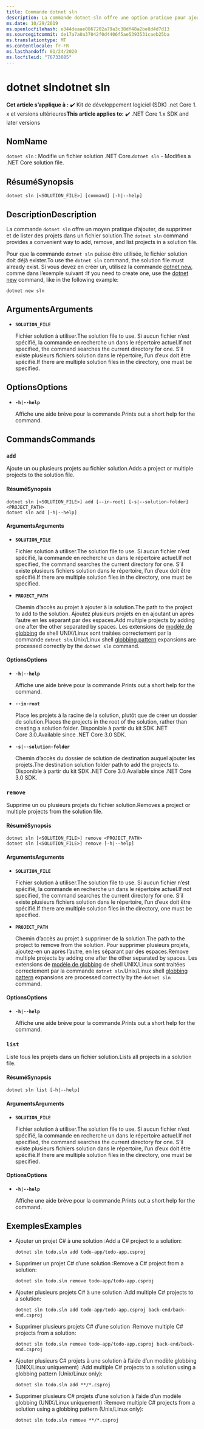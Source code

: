 ```yaml
---
title: Commande dotnet sln
description: La commande dotnet-sln offre une option pratique pour ajouter, supprimer et répertorier des projets dans un fichier solution.
ms.date: 10/29/2019
ms.openlocfilehash: e344deaae0867202a79a3c38df48a2be8d4d7d13
ms.sourcegitcommit: de17a7a0a37042f0d4406f5ae5393531caeb25ba
ms.translationtype: MT
ms.contentlocale: fr-FR
ms.lasthandoff: 01/24/2020
ms.locfileid: "76733085"
---
```

# <a name="dotnet-sln"></a><span data-ttu-id="acfc5-103">dotnet sln</span><span class="sxs-lookup"><span data-stu-id="acfc5-103">dotnet sln</span></span>

<span data-ttu-id="acfc5-104">**Cet article s’applique à :** ✔️ Kit de développement logiciel (SDK) .net Core 1. x et versions ultérieures</span><span class="sxs-lookup"><span data-stu-id="acfc5-104">**This article applies to:** ✔️ .NET Core 1.x SDK and later versions</span></span>

<!-- todo: uncomment when all CLI commands are reviewed
[!INCLUDE [topic-appliesto-net-core-all](../../../includes/topic-appliesto-net-core-all.md)]
-->

## <a name="name"></a><span data-ttu-id="acfc5-105">Nom</span><span class="sxs-lookup"><span data-stu-id="acfc5-105">Name</span></span>

<span data-ttu-id="acfc5-106">`dotnet sln` : Modifie un fichier solution .NET Core.</span><span class="sxs-lookup"><span data-stu-id="acfc5-106">`dotnet sln` - Modifies a .NET Core solution file.</span></span>

## <a name="synopsis"></a><span data-ttu-id="acfc5-107">Résumé</span><span class="sxs-lookup"><span data-stu-id="acfc5-107">Synopsis</span></span>

```dotnetcli
dotnet sln [<SOLUTION_FILE>] [command] [-h|--help]
```

## <a name="description"></a><span data-ttu-id="acfc5-108">Description</span><span class="sxs-lookup"><span data-stu-id="acfc5-108">Description</span></span>

<span data-ttu-id="acfc5-109">La commande `dotnet sln` offre un moyen pratique d’ajouter, de supprimer et de lister des projets dans un fichier solution.</span><span class="sxs-lookup"><span data-stu-id="acfc5-109">The `dotnet sln` command provides a convenient way to add, remove, and list projects in a solution file.</span></span>

<span data-ttu-id="acfc5-110">Pour que la commande `dotnet sln` puisse être utilisée, le fichier solution doit déjà exister.</span><span class="sxs-lookup"><span data-stu-id="acfc5-110">To use the `dotnet sln` command, the solution file must already exist.</span></span> <span data-ttu-id="acfc5-111">Si vous devez en créer un, utilisez la commande [dotnet new](dotnet-new.md), comme dans l’exemple suivant :</span><span class="sxs-lookup"><span data-stu-id="acfc5-111">If you need to create one, use the [dotnet new](dotnet-new.md) command, like in the following example:</span></span>

```dotnetcli
dotnet new sln
```

## <a name="arguments"></a><span data-ttu-id="acfc5-112">Arguments</span><span class="sxs-lookup"><span data-stu-id="acfc5-112">Arguments</span></span>

- **`SOLUTION_FILE`**

  <span data-ttu-id="acfc5-113">Fichier solution à utiliser.</span><span class="sxs-lookup"><span data-stu-id="acfc5-113">The solution file to use.</span></span> <span data-ttu-id="acfc5-114">Si aucun fichier n’est spécifié, la commande en recherche un dans le répertoire actuel.</span><span class="sxs-lookup"><span data-stu-id="acfc5-114">If not specified, the command searches the current directory for one.</span></span> <span data-ttu-id="acfc5-115">S’il existe plusieurs fichiers solution dans le répertoire, l’un d’eux doit être spécifié.</span><span class="sxs-lookup"><span data-stu-id="acfc5-115">If there are multiple solution files in the directory, one must be specified.</span></span>

## <a name="options"></a><span data-ttu-id="acfc5-116">Options</span><span class="sxs-lookup"><span data-stu-id="acfc5-116">Options</span></span>

- **`-h|--help`**

  <span data-ttu-id="acfc5-117">Affiche une aide brève pour la commande.</span><span class="sxs-lookup"><span data-stu-id="acfc5-117">Prints out a short help for the command.</span></span>

## <a name="commands"></a><span data-ttu-id="acfc5-118">Commands</span><span class="sxs-lookup"><span data-stu-id="acfc5-118">Commands</span></span>

### `add`

<span data-ttu-id="acfc5-119">Ajoute un ou plusieurs projets au fichier solution.</span><span class="sxs-lookup"><span data-stu-id="acfc5-119">Adds a project or multiple projects to the solution file.</span></span>

#### <a name="synopsis"></a><span data-ttu-id="acfc5-120">Résumé</span><span class="sxs-lookup"><span data-stu-id="acfc5-120">Synopsis</span></span>

```dotnetcli
dotnet sln [<SOLUTION_FILE>] add [--in-root] [-s|--solution-folder] <PROJECT_PATH>
dotnet sln add [-h|--help]
```

#### <a name="arguments"></a><span data-ttu-id="acfc5-121">Arguments</span><span class="sxs-lookup"><span data-stu-id="acfc5-121">Arguments</span></span>

- **`SOLUTION_FILE`**

  <span data-ttu-id="acfc5-122">Fichier solution à utiliser.</span><span class="sxs-lookup"><span data-stu-id="acfc5-122">The solution file to use.</span></span> <span data-ttu-id="acfc5-123">Si aucun fichier n’est spécifié, la commande en recherche un dans le répertoire actuel.</span><span class="sxs-lookup"><span data-stu-id="acfc5-123">If not specified, the command searches the current directory for one.</span></span> <span data-ttu-id="acfc5-124">S’il existe plusieurs fichiers solution dans le répertoire, l’un d’eux doit être spécifié.</span><span class="sxs-lookup"><span data-stu-id="acfc5-124">If there are multiple solution files in the directory, one must be specified.</span></span>

- **`PROJECT_PATH`**

  <span data-ttu-id="acfc5-125">Chemin d’accès au projet à ajouter à la solution.</span><span class="sxs-lookup"><span data-stu-id="acfc5-125">The path to the project to add to the solution.</span></span> <span data-ttu-id="acfc5-126">Ajoutez plusieurs projets en en ajoutant un après l’autre en les séparant par des espaces.</span><span class="sxs-lookup"><span data-stu-id="acfc5-126">Add multiple projects by adding one after the other separated by spaces.</span></span> <span data-ttu-id="acfc5-127">Les extensions de [modèle de globbing](https://en.wikipedia.org/wiki/Glob_(programming)) de shell UNIX/Linux sont traitées correctement par la commande `dotnet sln`.</span><span class="sxs-lookup"><span data-stu-id="acfc5-127">Unix/Linux shell [globbing pattern](https://en.wikipedia.org/wiki/Glob_(programming)) expansions are processed correctly by the `dotnet sln` command.</span></span>

#### <a name="options"></a><span data-ttu-id="acfc5-128">Options</span><span class="sxs-lookup"><span data-stu-id="acfc5-128">Options</span></span>

- **`-h|--help`**

  <span data-ttu-id="acfc5-129">Affiche une aide brève pour la commande.</span><span class="sxs-lookup"><span data-stu-id="acfc5-129">Prints out a short help for the command.</span></span>

- **`--in-root`**

  <span data-ttu-id="acfc5-130">Place les projets à la racine de la solution, plutôt que de créer un dossier de solution.</span><span class="sxs-lookup"><span data-stu-id="acfc5-130">Places the projects in the root of the solution, rather than creating a solution folder.</span></span> <span data-ttu-id="acfc5-131">Disponible à partir du kit SDK .NET Core 3.0.</span><span class="sxs-lookup"><span data-stu-id="acfc5-131">Available since .NET Core 3.0 SDK.</span></span>

- **`-s|--solution-folder`**

  <span data-ttu-id="acfc5-132">Chemin d’accès du dossier de solution de destination auquel ajouter les projets.</span><span class="sxs-lookup"><span data-stu-id="acfc5-132">The destination solution folder path to add the projects to.</span></span> <span data-ttu-id="acfc5-133">Disponible à partir du kit SDK .NET Core 3.0.</span><span class="sxs-lookup"><span data-stu-id="acfc5-133">Available since .NET Core 3.0 SDK.</span></span>

### `remove`

<span data-ttu-id="acfc5-134">Supprime un ou plusieurs projets du fichier solution.</span><span class="sxs-lookup"><span data-stu-id="acfc5-134">Removes a project or multiple projects from the solution file.</span></span>

#### <a name="synopsis"></a><span data-ttu-id="acfc5-135">Résumé</span><span class="sxs-lookup"><span data-stu-id="acfc5-135">Synopsis</span></span>

```dotnetcli
dotnet sln [<SOLUTION_FILE>] remove <PROJECT_PATH>
dotnet sln [<SOLUTION_FILE>] remove [-h|--help]
```

#### <a name="arguments"></a><span data-ttu-id="acfc5-136">Arguments</span><span class="sxs-lookup"><span data-stu-id="acfc5-136">Arguments</span></span>

- **`SOLUTION_FILE`**

  <span data-ttu-id="acfc5-137">Fichier solution à utiliser.</span><span class="sxs-lookup"><span data-stu-id="acfc5-137">The solution file to use.</span></span> <span data-ttu-id="acfc5-138">Si aucun fichier n’est spécifié, la commande en recherche un dans le répertoire actuel.</span><span class="sxs-lookup"><span data-stu-id="acfc5-138">If not specified, the command searches the current directory for one.</span></span> <span data-ttu-id="acfc5-139">S’il existe plusieurs fichiers solution dans le répertoire, l’un d’eux doit être spécifié.</span><span class="sxs-lookup"><span data-stu-id="acfc5-139">If there are multiple solution files in the directory, one must be specified.</span></span>

- **`PROJECT_PATH`**

  <span data-ttu-id="acfc5-140">Chemin d’accès au projet à supprimer de la solution.</span><span class="sxs-lookup"><span data-stu-id="acfc5-140">The path to the project to remove from the solution.</span></span> <span data-ttu-id="acfc5-141">Pour supprimer plusieurs projets, ajoutez-en un après l’autre, en les séparant par des espaces.</span><span class="sxs-lookup"><span data-stu-id="acfc5-141">Remove multiple projects by adding one after the other separated by spaces.</span></span> <span data-ttu-id="acfc5-142">Les extensions de [modèle de globbing](https://en.wikipedia.org/wiki/Glob_(programming)) de shell UNIX/Linux sont traitées correctement par la commande `dotnet sln`.</span><span class="sxs-lookup"><span data-stu-id="acfc5-142">Unix/Linux shell [globbing pattern](https://en.wikipedia.org/wiki/Glob_(programming)) expansions are processed correctly by the `dotnet sln` command.</span></span>

#### <a name="options"></a><span data-ttu-id="acfc5-143">Options</span><span class="sxs-lookup"><span data-stu-id="acfc5-143">Options</span></span>

- **`-h|--help`**

  <span data-ttu-id="acfc5-144">Affiche une aide brève pour la commande.</span><span class="sxs-lookup"><span data-stu-id="acfc5-144">Prints out a short help for the command.</span></span>

### `list`

<span data-ttu-id="acfc5-145">Liste tous les projets dans un fichier solution.</span><span class="sxs-lookup"><span data-stu-id="acfc5-145">Lists all projects in a solution file.</span></span>

#### <a name="synopsis"></a><span data-ttu-id="acfc5-146">Résumé</span><span class="sxs-lookup"><span data-stu-id="acfc5-146">Synopsis</span></span>

```dotnetcli
dotnet sln list [-h|--help]
```

#### <a name="arguments"></a><span data-ttu-id="acfc5-147">Arguments</span><span class="sxs-lookup"><span data-stu-id="acfc5-147">Arguments</span></span>

- **`SOLUTION_FILE`**

  <span data-ttu-id="acfc5-148">Fichier solution à utiliser.</span><span class="sxs-lookup"><span data-stu-id="acfc5-148">The solution file to use.</span></span> <span data-ttu-id="acfc5-149">Si aucun fichier n’est spécifié, la commande en recherche un dans le répertoire actuel.</span><span class="sxs-lookup"><span data-stu-id="acfc5-149">If not specified, the command searches the current directory for one.</span></span> <span data-ttu-id="acfc5-150">S’il existe plusieurs fichiers solution dans le répertoire, l’un d’eux doit être spécifié.</span><span class="sxs-lookup"><span data-stu-id="acfc5-150">If there are multiple solution files in the directory, one must be specified.</span></span>

#### <a name="options"></a><span data-ttu-id="acfc5-151">Options</span><span class="sxs-lookup"><span data-stu-id="acfc5-151">Options</span></span>

- **`-h|--help`**

  <span data-ttu-id="acfc5-152">Affiche une aide brève pour la commande.</span><span class="sxs-lookup"><span data-stu-id="acfc5-152">Prints out a short help for the command.</span></span>

## <a name="examples"></a><span data-ttu-id="acfc5-153">Exemples</span><span class="sxs-lookup"><span data-stu-id="acfc5-153">Examples</span></span>

- <span data-ttu-id="acfc5-154">Ajouter un projet C# à une solution :</span><span class="sxs-lookup"><span data-stu-id="acfc5-154">Add a C# project to a solution:</span></span>

  ```dotnetcli
  dotnet sln todo.sln add todo-app/todo-app.csproj
  ```

- <span data-ttu-id="acfc5-155">Supprimer un projet C# d’une solution :</span><span class="sxs-lookup"><span data-stu-id="acfc5-155">Remove a C# project from a solution:</span></span>

  ```dotnetcli
  dotnet sln todo.sln remove todo-app/todo-app.csproj
  ```

- <span data-ttu-id="acfc5-156">Ajouter plusieurs projets C# à une solution :</span><span class="sxs-lookup"><span data-stu-id="acfc5-156">Add multiple C# projects to a solution:</span></span>

  ```dotnetcli
  dotnet sln todo.sln add todo-app/todo-app.csproj back-end/back-end.csproj
  ```

- <span data-ttu-id="acfc5-157">Supprimer plusieurs projets C# d’une solution :</span><span class="sxs-lookup"><span data-stu-id="acfc5-157">Remove multiple C# projects from a solution:</span></span>

  ```dotnetcli
  dotnet sln todo.sln remove todo-app/todo-app.csproj back-end/back-end.csproj
  ```

- <span data-ttu-id="acfc5-158">Ajouter plusieurs C# projets à une solution à l’aide d’un modèle globbing (UNIX/Linux uniquement) :</span><span class="sxs-lookup"><span data-stu-id="acfc5-158">Add multiple C# projects to a solution using a globbing pattern (Unix/Linux only):</span></span>

  ```dotnetcli
  dotnet sln todo.sln add **/*.csproj
  ```

- <span data-ttu-id="acfc5-159">Supprimer plusieurs C# projets d’une solution à l’aide d’un modèle globbing (UNIX/Linux uniquement) :</span><span class="sxs-lookup"><span data-stu-id="acfc5-159">Remove multiple C# projects from a solution using a globbing pattern (Unix/Linux only):</span></span>

  ```dotnetcli
  dotnet sln todo.sln remove **/*.csproj
  ```
